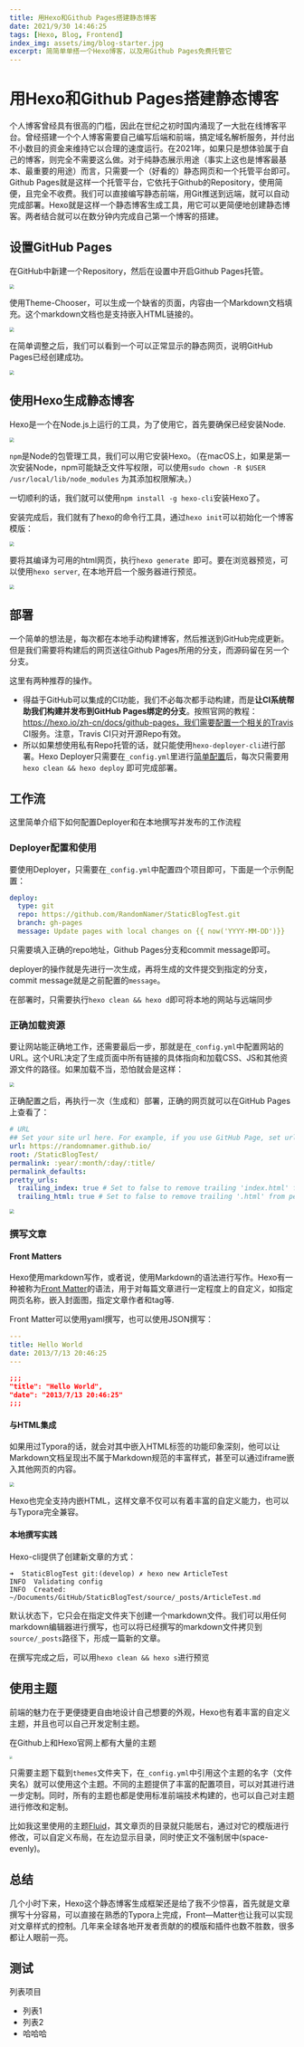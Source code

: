 ```yaml
---
title: 用Hexo和Github Pages搭建静态博客
date: 2021/9/30 14:46:25
tags: [Hexo, Blog, Frontend]
index_img: assets/img/blog-starter.jpg
excerpt: 简简单单搭一个Hexo博客，以及用Github Pages免费托管它
---
```


# 用Hexo和Github Pages搭建静态博客

个人博客曾经具有很高的门槛，因此在世纪之初时国内涌现了一大批在线博客平台。曾经搭建一个个人博客需要自己编写后端和前端，搞定域名解析服务，并付出不小数目的资金来维持它以合理的速度运行。在2021年，如果只是想体验属于自己的博客，则完全不需要这么做。对于纯静态展示用途（事实上这也是博客最基本、最重要的用途）而言，只需要一个（好看的）静态网页和一个托管平台即可。Github Pages就是这样一个托管平台，它依托于Github的Repository，使用简便，且完全不收费。我们可以直接编写静态前端，用Git推送到远端，就可以自动完成部署。Hexo就是这样一个静态博客生成工具，用它可以更简便地创建静态博客。两者结合就可以在数分钟内完成自己第一个博客的搭建。

## 设置GitHub Pages

在GitHub中新建一个Repository，然后在设置中开启Github Pages托管。

<img src="image-20210923153307744.png"  style="zoom:50%;" />

使用Theme-Chooser，可以生成一个缺省的页面，内容由一个Markdown文档填充。这个markdown文档也是支持嵌入HTML链接的。

<img src="image-20210923153437095.png"  style="zoom:50%;" />

在简单调整之后，我们可以看到一个可以正常显示的静态网页，说明GitHub Pages已经创建成功。

<img src="image-20210923153532574.png"  style="zoom:50%;" />

## 使用Hexo生成静态博客

Hexo是一个在Node.js上运行的工具，为了使用它，首先要确保已经安装Node.

<img src="image-20210923153738209.png" style="zoom:50%;" />

`npm`是Node的包管理工具，我们可以用它安装Hexo。（在macOS上，如果是第一次安装Node，npm可能缺乏文件写权限，可以使用`sudo chown -R $USER /usr/local/lib/node_modules` 为其添加权限解决。）

一切顺利的话，我们就可以使用`npm install -g hexo-cli`安装Hexo了。

安装完成后，我们就有了hexo的命令行工具，通过`hexo init`可以初始化一个博客模版：

<img src="image-20210923160421280.png"  style="zoom:50%;" />

要将其编译为可用的html网页，执行`hexo generate `即可。要在浏览器预览，可以使用`hexo server`, 在本地开启一个服务器进行预览。

<img src="image-20210923161332399.png"  style="zoom:50%;" />

## 部署

一个简单的想法是，每次都在本地手动构建博客，然后推送到GitHub完成更新。但是我们需要将构建后的网页送往Github Pages所用的分支，而源码留在另一个分支。

这里有两种推荐的操作。

- 得益于GitHub可以集成的CI功能，我们不必每次都手动构建，而是**让CI系统帮助我们构建并发布到GitHub Pages绑定的分支**。按照官网的教程：https://hexo.io/zh-cn/docs/github-pages，我们需要配置一个相关的Travis CI服务。注意，Travis CI只对开源Repo有效。
- 所以如果想使用私有Repo托管的话，就只能使用`hexo-deployer-cli`进行部署。Hexo Deployer只需要在`_config.yml`里进行[简单配置](https://hexo.io/docs/one-command-deployment#Git)后，每次只需要用`hexo clean && hexo deploy` 即可完成部署。



## 工作流

这里简单介绍下如何配置Deployer和在本地撰写并发布的工作流程

### Deployer配置和使用

要使用Deployer，只需要在`_config.yml`中配置四个项目即可，下面是一个示例配置：

```yaml
deploy:
  type: git
  repo: https://github.com/RandomNamer/StaticBlogTest.git
  branch: gh-pages
  message: Update pages with local changes on {{ now('YYYY-MM-DD')}}
```

只需要填入正确的repo地址，Github Pages分支和commit message即可。

deployer的操作就是先进行一次生成，再将生成的文件提交到指定的分支，commit message就是之前配置的`message`。

在部署时，只需要执行`hexo clean && hexo d`即可将本地的网站与远端同步

### 正确加载资源

要让网站能正确地工作，还需要最后一步，那就是在`_config.yml`中配置网站的URL。这个URL决定了生成页面中所有链接的具体指向和加载CSS、JS和其他资源文件的路径。如果加载不当，恐怕就会是这样：

<img src="image-20210930125831154.png"  style="zoom:50%;" />

正确配置之后，再执行一次（生成和）部署，正确的网页就可以在GitHub Pages上查看了：

```yaml
# URL
## Set your site url here. For example, if you use GitHub Page, set url as 'https://username.github.io/project'
url: https://randomnamer.github.io/
root: /StaticBlogTest/
permalink: :year/:month/:day/:title/
permalink_defaults:
pretty_urls:
  trailing_index: true # Set to false to remove trailing 'index.html' from permalinks
  trailing_html: true # Set to false to remove trailing '.html' from permalinks
```

<img src="image-20210930130025608.png"  style="zoom:50%;" />

### 撰写文章

#### Front Matters

Hexo使用markdown写作，或者说，使用Markdown的语法进行写作。Hexo有一种被称为[Front Matter](https://hexo.io/zh-cn/docs/front-matter)的语法，用于对每篇文章进行一定程度上的自定义，如指定网页名称，嵌入封面图，指定文章作者和tag等.

Front Matter可以使用yaml撰写，也可以使用JSON撰写：

```yaml
---
title: Hello World
date: 2013/7/13 20:46:25
---
```

```json
;;;
"title": "Hello World",
"date": "2013/7/13 20:46:25"
;;;
```

#### 与HTML集成

如果用过Typora的话，就会对其中嵌入HTML标签的功能印象深刻，他可以让Markdown文档呈现出不属于Markdown规范的丰富样式，甚至可以通过iframe嵌入其他网页的内容。

<img src="image-20210930143453754.png" style="zoom:50%;" />

Hexo也完全支持内嵌HTML，这样文章不仅可以有着丰富的自定义能力，也可以与Typora完全兼容。

#### 本地撰写实践

Hexo-cli提供了创建新文章的方式：

```shell
➜  StaticBlogTest git:(develop) ✗ hexo new ArticleTest
INFO  Validating config
INFO  Created: ~/Documents/GitHub/StaticBlogTest/source/_posts/ArticleTest.md
```

默认状态下，它只会在指定文件夹下创建一个markdown文件。我们可以用任何markdown编辑器进行撰写，也可以将已经撰写的markdown文件拷贝到`source/_posts`路径下，形成一篇新的文章。

在撰写完成之后，可以用`hexo clean && hexo s`进行预览

## 使用主题

前端的魅力在于更便捷更自由地设计自己想要的外观，Hexo也有着丰富的自定义主题，并且也可以自己开发定制主题。

在Github上和Hexo官网上都有大量的主题

<img src="image-20210930130535951.png" style="zoom:33%;" />

只需要主题下载到`themes`文件夹下，在`_config.yml`中引用这个主题的名字（文件夹名）就可以使用这个主题。不同的主题提供了丰富的配置项目，可以对其进行进一步定制。同时，所有的主题也都是使用标准前端技术构建的，也可以自己对主题进行修改和定制。

比如我这里使用的主题[Fluid](https://github.com/fluid-dev/hexo-theme-fluid)，其文章页的目录就只能居右，通过对它的模版进行修改，可以自定义布局，在左边显示目录，同时使正文不强制居中(space-evenly)。

## 总结
几个小时下来，Hexo这个静态博客生成框架还是给了我不少惊喜，首先就是文章撰写十分容易，可以直接在熟悉的Typora上完成，Front—Matter也让我可以实现对文章样式的控制。几年来全球各地开发者贡献的的模版和插件也数不胜数，很多都让人眼前一亮。

## 测试
列表项目
- 列表1
- 列表2 
- 哈哈哈



